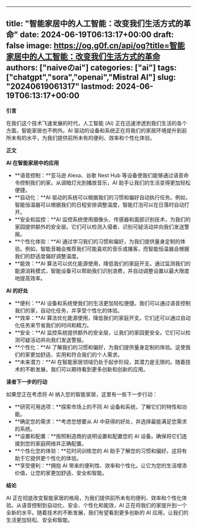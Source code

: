 
---
title: "智能家居中的人工智能：改变我们生活方式的革命"
date: 2024-06-19T06:13:17+00:00
draft: false
image: https://og.g0f.cn/api/og?title=智能家居中的人工智能：改变我们生活方式的革命
authors: ["naiveのai"]
categories: ["ai"]
tags: ["chatgpt","sora","openai","Mistral AI"]
slug: "20240619061317"
lastmod: 2024-06-19T06:13:17+00:00
---
**引言**

在我们这个技术飞速发展的时代，人工智能 (AI) 正在迅速渗透到我们生活的各个方面，智能家居也不例外。AI 驱动的设备和系统正在将我们的家居环境提升到前所未有的水平，为我们提供前所未有的便利、效率和个性化体验。

**正文**

**AI 在智能家居中的应用**

* **语音控制：**亚马逊 Alexa、谷歌 Nest Hub 等设备使我们能够通过语音命令控制我们的家。从调暗灯光到播放音乐，AI 助手让我们的生活变得更加轻松便捷。
* **自动化：**AI 驱动的系统可以根据我们的习惯和偏好自动执行任务。例如，智能恒温器可以根据我们的日程安排调整温度，智能灯泡可以在日落时自动打开。
* **安全和监控：**AI 监控系统使用摄像头、传感器和面部识别技术，为我们的家园提供额外的安全层。它们可以检测入侵者、识别可疑活动并向我们发送警报。
* **个性化体验：**AI 通过学习我们的习惯和偏好，为我们提供量身定制的体验。例如，智能音箱会推荐我们可能喜欢的音乐或播客，而智能恒温器会根据我们的舒适度偏好调整温度。
* **能效：**AI 算法可以优化能源使用，降低我们的家庭开支。通过监测我们的能源消耗模式，智能设备可以帮助我们识别浪费，并自动调整设置以最大限度地提高效率。

**AI 的好处**

* **便利：**AI 设备和系统使我们的生活更加轻松便捷。我们可以通过语音控制我们的家，自动化任务，并享受个性化的体验。
* **效率：**AI 算法优化能源使用，降低我们的家庭开支。它们还可以通过自动化任务来节省我们的时间和精力。
* **安全：**AI 监控系统提供额外的安全层，让我们的家园更安全。它们可以检测可疑活动并向我们发送警报。
* **个性化：**AI 了解我们的习惯和偏好，为我们提供量身定制的体验。这使我们的家更加舒适、实用和符合我们的个人需求。
* **未来潜力：**AI 在智能家居领域仍处于起步阶段，其潜力是无限的。随着技术的不断发展，我们可以期待看到更多创新和创新的应用。

**读者下一步的行动**

如果您正在考虑将 AI 纳入您的智能家居，这里有一些下一步行动：

* **研究可用选项：**探索市场上的不同 AI 设备和系统，了解它们的特性和功能。
* **确定您的需求：**考虑您想要从 AI 中获得的好处，并选择最能满足您需求的系统。
* **设置和配置：**按照制造商的说明设置和配置您的 AI 设备。确保将它们连接到您的家庭网络并正确配置。
* **个性化您的体验：**花时间训练您的 AI 助手了解您的习惯和偏好。这将有助于它提供更个性化的体验。
* **享受便利：**拥抱 AI 带来的便利性、效率和个性化。让它为您的生活增添价值，让您的家更加舒适、安全和智能。

**结论**

AI 正在彻底改变智能家居的格局，为我们提供前所未有的便利、效率和个性化体验。从语音控制到自动化、安全、个性化和能效，AI 正在将我们的家提升到一个全新的水平。随着技术的不断发展，我们有望看到更多创新的 AI 应用，让我们的生活更加轻松、安全和智能。